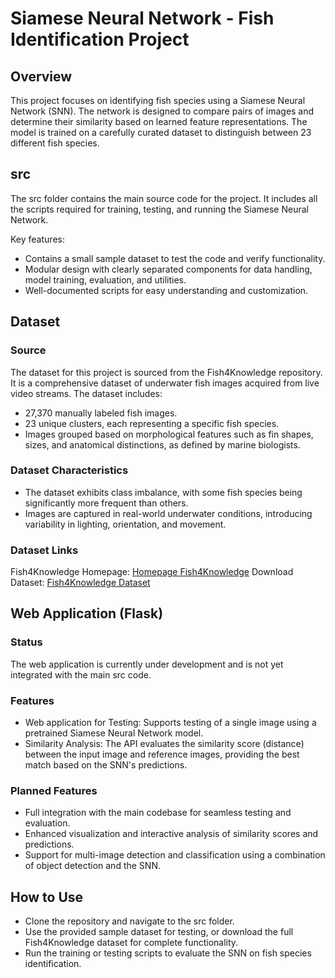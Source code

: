 # Siamese Neural Network - Fish Identification Project

## Overview

This project focuses on identifying fish species using a Siamese Neural Network (SNN). The network is designed to compare pairs of images and determine their similarity based on learned feature representations. The model is trained on a carefully curated dataset to distinguish between 23 different fish species.

## src

The src folder contains the main source code for the project. It includes all the scripts required for training, testing, and running the Siamese Neural Network.

Key features:

* Contains a small sample dataset to test the code and verify functionality.
* Modular design with clearly separated components for data handling, model training, evaluation, and utilities.
* Well-documented scripts for easy understanding and customization.

## Dataset

### Source

The dataset for this project is sourced from the Fish4Knowledge repository. It is a comprehensive dataset of underwater fish images acquired from live video streams. The dataset includes:

* 27,370 manually labeled fish images.
* 23 unique clusters, each representing a specific fish species.
* Images grouped based on morphological features such as fin shapes, sizes, and anatomical distinctions, as defined by marine biologists.

### Dataset Characteristics

* The dataset exhibits class imbalance, with some fish species being significantly more frequent than others.
* Images are captured in real-world underwater conditions, introducing variability in lighting, orientation, and movement.

### Dataset Links

Fish4Knowledge Homepage: [Homepage Fish4Knowledge](https://homepages.inf.ed.ac.uk/rbf/Fish4Knowledge/)
Download Dataset: [Fish4Knowledge Dataset](https://homepages.inf.ed.ac.uk/rbf/Fish4Knowledge/GROUNDTRUTH/RECOG/)

## Web Application (Flask)

### Status

The web application is currently under development and is not yet integrated with the main src code.

### Features

* Web application for Testing: Supports testing of a single image using a pretrained Siamese Neural Network model.
* Similarity Analysis: The API evaluates the similarity score (distance) between the input image and reference images, providing the best match based on the SNN's predictions.

### Planned Features

* Full integration with the main codebase for seamless testing and evaluation.
* Enhanced visualization and interactive analysis of similarity scores and predictions.
* Support for multi-image detection and classification using a combination of object detection and the SNN.

## How to Use

* Clone the repository and navigate to the src folder.
* Use the provided sample dataset for testing, or download the full Fish4Knowledge dataset for complete functionality.
* Run the training or testing scripts to evaluate the SNN on fish species identification.
